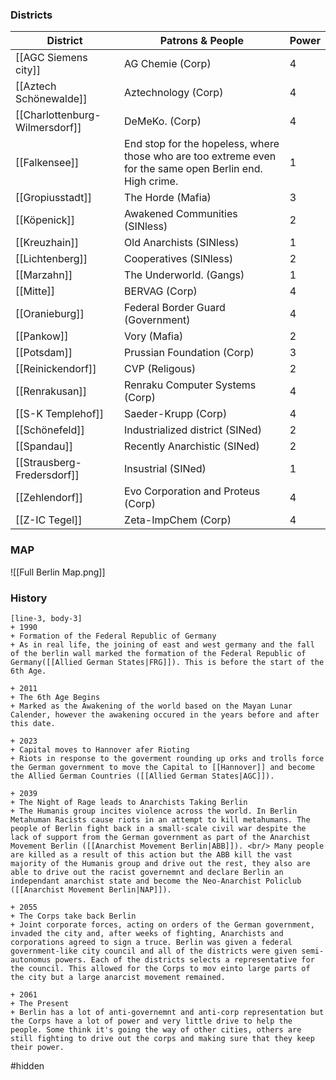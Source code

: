 ### Districts

| District                       | Patrons & People                                                                                          | Power |
| ------------------------------ | --------------------------------------------------------------------------------------------------------- | ----- |
| [[AGC Siemens city]]           | AG Chemie (Corp)                                                                                          | 4     |
| [[Aztech Schönewalde]]         | Aztechnology (Corp)                                                                                       | 4     |
| [[Charlottenburg-Wilmersdorf]] | DeMeKo. (Corp)                                                                                            | 4     |
| [[Falkensee]]                  | End stop for the hopeless, where those who are too extreme even for the same open Berlin end. High crime. | 1     |
| [[Gropiusstadt]]               | The Horde (Mafia)                                                                                         | 3     |
| [[Köpenick]]                   | Awakened Communities (SINless)                                                                            | 2     |
| [[Kreuzhain]]                  | Old Anarchists (SINless)                                                                                  | 1     |
| [[Lichtenberg]]                | Cooperatives (SINless)                                                                                    | 2     |
| [[Marzahn]]                    | The Underworld. (Gangs)                                                                                   | 1     |
| [[Mitte]]                      | BERVAG (Corp)                                                                                             | 4     |
| [[Oranieburg]]                 | Federal Border Guard (Government)                                                                         | 4     |
| [[Pankow]]                     | Vory (Mafia)                                                                                              | 2     |
| [[Potsdam]]                    | Prussian Foundation (Corp)                                                                                | 3     |
| [[Reinickendorf]]              | CVP (Religous)                                                                                            | 2     |
| [[Renrakusan]]                 | Renraku Computer Systems (Corp)                                                                           | 4     |
| [[S-K Templehof]]              | Saeder-Krupp (Corp)                                                                                       | 4     |
| [[Schönefeld]]                 | Industrialized district (SINed)                                                                           | 2     |
| [[Spandau]]                    | Recently Anarchistic (SINed)                                                                              | 2     |
| [[Strausberg-Fredersdorf]]     | Insustrial (SINed)                                                                                        | 1     |
| [[Zehlendorf]]                 | Evo Corporation and Proteus (Corp)                                                                        | 4     |
| [[Z-IC Tegel]]                 | Zeta-ImpChem (Corp)                                                                                       | 4     |
### MAP

![[Full Berlin Map.png]]
### History
```timeline
[line-3, body-3]
+ 1990
+ Formation of the Federal Republic of Germany
+ As in real life, the joining of east and west germany and the fall of the berlin wall marked the formation of the Federal Republic of Germany([[Allied German States|FRG]]). This is before the start of the 6th Age.

+ 2011
+ The 6th Age Begins
+ Marked as the Awakening of the world based on the Mayan Lunar Calender, however the awakening occured in the years before and after this date. 

+ 2023
+ Capital moves to Hannover afer Rioting
+ Riots in response to the goverment rounding up orks and trolls force the German government to move the Capital to [[Hannover]] and become the Allied German Countries ([[Allied German States|AGC]]).

+ 2039
+ The Night of Rage leads to Anarchists Taking Berlin
+ The Humanis group incites violence across the world. In Berlin Metahuman Racists cause riots in an attempt to kill metahumans. The people of Berlin fight back in a small-scale civil war despite the lack of support from the German government as part of the Anarchist Movement Berlin ([[Anarchist Movement Berlin|ABB]]). <br/> Many people are killed as a result of this action but the ABB kill the vast majority of the Humanis group and drive out the rest, they also are able to drive out the racist governemnt and declare Berlin an independant anarchist state and become the Neo-Anarchist Policlub ([[Anarchist Movement Berlin|NAP]]).

+ 2055
+ The Corps take back Berlin
+ Joint corporate forces, acting on orders of the German government, invaded the city and, after weeks of fighting, Anarchists and corporations agreed to sign a truce. Berlin was given a federal government-like city council and all of the districts were given semi-autonomus powers. Each of the districts selects a representative for the council. This allowed for the Corps to mov einto large parts of the city but a large anarcist movement remained.

+ 2061
+ The Present
+ Berlin has a lot of anti-governemnt and anti-corp representation but the Corps have a lot of power and very little drive to help the people. Some think it's going the way of other cities, others are still fighting to drive out the corps and making sure that they keep their power.
```


#hidden